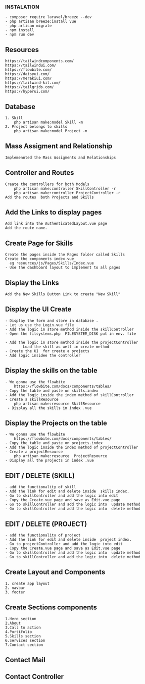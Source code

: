 ### INSTALATION
    - composer require laravel/breeze --dev
    - php artisan breeze:install vue
    - php artisan migrate
    - npm install
    - npm run dev

## Resources
    https://tailwindcomponents.com/
    https://tailwindui.com/
    https://flowbite.com/
    https://daisyui.com/
    https://merakiui.com/
    https://tailwind-kit.com/
    https://tailgrids.com/
    https://hyperui.com/

##  Database
    1. Skill
        php artisan make:model Skill -m
    2. Project belongs to skills
        php artisan make:model Project -m

## Mass Assigment and Relationship
    Implemennted the Mass Assigments and Relationships

## Controller and Routes
    Create the controllers for both Models 
        php artisan make:controller SkillController -r
        php artisan make:controller ProjectController -r
    Add the routes  both Projects and Skills

## Add the Links to display pages
    Add link into the AuthenticatedLayout.vue page 
    Add the route name.

## Create Page for Skills
    Create the pages inside the Pages folder called Skills
    Create the components index.vue
      eg resources/js/Pages/Skills/Index.vue
    - Use the dashboard layout to implement to all pages

## Display the Links
    Add the New Skills Button Link to create "New Skill"

## Display the UI Create
    - Display the form and store in database .
    - Let us use the Login.vue file
    - Add the logic in store method inside the skillController
    - Open the filsystems.php  FILESYSTEM_DISK put in env. file

    - Add the logic in store method inside the projectController
            Load the skill as well in create method 
    - Create the UI  for create a projects
    - Add logic insidee the controller

## Display the skills on the table
    - We gonna use the flowbite
        https://flowbite.com/docs/components/tables/
    - Copy the table and paste on skills.index
    - Add the logic inside the index method of skillController
    - Create a skillResource
        php artisan make:resource SkillResource
     - Display all the skills in index .vue

## Display the Projects on the table
    - We gonna use the flowbite
        https://flowbite.com/docs/components/tables/
    - Copy the table and paste on projects.index
    - Add the logic inside the index method of projectController
    - Create a projectResource
        php artisan make:resource  ProjectResource
    - Display all the projects in index .vue

## EDIT / DELETE  (SKILL)
    - add the functionality of skill 
    - Add the link for edit and delete inside  skills index.
    - Go to skillController and add the logic into edit
    - Copy the Create.vue page and save as Edit.vue page
    - Go to skillController and add the logic into  update method
    - Go to skillController and add the logic into  delete method

## EDIT / DELETE  (PROJECT)
    - add the functionality of project 
    - Add the link for edit and delete inside  project index.
    - Go to projectController and add the logic into edit
    - Copy the Create.vue page and save as Edit.vue page
    - Go to skillController and add the logic into  update method
    - Go to skillController and add the logic into  delete method





## Create Layout and Components
    1. create app layout
    2. navbar
    3. footer

## Create Sections components
    1.Hero section
    2.About
    3.Call to action
    4.Portifolio
    5.Skills section
    6.Services section
    7.Contact section
 ## Contact Mail
 ## Contact Controller














